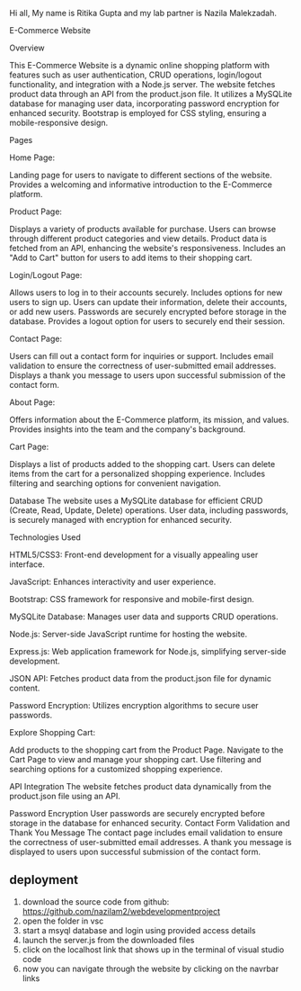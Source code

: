 Hi all, My name is Ritika Gupta and my lab partner is Nazila Malekzadah.

E-Commerce Website

Overview

This E-Commerce Website is a dynamic online shopping platform with features such as user authentication, CRUD operations, login/logout functionality, and integration with a Node.js server. 
The website fetches product data through an API from the product.json file. It utilizes a MySQLite database for managing user data, incorporating password encryption for enhanced security. 
Bootstrap is employed for CSS styling, ensuring a mobile-responsive design.

Pages

Home Page:

Landing page for users to navigate to different sections of the website.
Provides a welcoming and informative introduction to the E-Commerce platform.

Product Page:

Displays a variety of products available for purchase.
Users can browse through different product categories and view details.
Product data is fetched from an API, enhancing the website's responsiveness.
Includes an "Add to Cart" button for users to add items to their shopping cart.

Login/Logout Page:

Allows users to log in to their accounts securely.
Includes options for new users to sign up.
Users can update their information, delete their accounts, or add new users.
Passwords are securely encrypted before storage in the database.
Provides a logout option for users to securely end their session.

Contact Page:

Users can fill out a contact form for inquiries or support.
Includes email validation to ensure the correctness of user-submitted email addresses.
Displays a thank you message to users upon successful submission of the contact form.

About Page:

Offers information about the E-Commerce platform, its mission, and values.
Provides insights into the team and the company's background.

Cart Page:

Displays a list of products added to the shopping cart.
Users can delete items from the cart for a personalized shopping experience.
Includes filtering and searching options for convenient navigation.

Database
The website uses a MySQLite database for efficient CRUD (Create, Read, Update, Delete) operations.
User data, including passwords, is securely managed with encryption for enhanced security.


Technologies Used

HTML5/CSS3: Front-end development for a visually appealing user interface.

JavaScript: Enhances interactivity and user experience.

Bootstrap: CSS framework for responsive and mobile-first design.

MySQLite Database: Manages user data and supports CRUD operations.

Node.js: Server-side JavaScript runtime for hosting the website.

Express.js: Web application framework for Node.js, simplifying server-side development.

JSON API: Fetches product data from the product.json file for dynamic content.

Password Encryption: Utilizes encryption algorithms to secure user passwords.


Explore Shopping Cart:

Add products to the shopping cart from the Product Page.
Navigate to the Cart Page to view and manage your shopping cart.
Use filtering and searching options for a customized shopping experience.

API Integration
The website fetches product data dynamically from the product.json file using an API.

Password Encryption
User passwords are securely encrypted before storage in the database for enhanced security.
Contact Form Validation and Thank You Message
The contact page includes email validation to ensure the correctness of user-submitted email addresses.
A thank you message is displayed to users upon successful submission of the contact form.

## deployment
1. download the source code from github: https://github.com/nazilam2/webdevelopmentproject
3. open the folder in vsc
4. start a msyql database and login using provided access details
5. launch the server.js from the downloaded files
6. click on the localhost link that shows up in the terminal of visual studio code
7. now you can navigate through the website by clicking on the navrbar links
